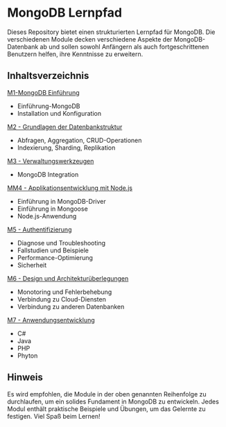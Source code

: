 # MongoDB Lernpfad 

Dieses Repository bietet einen strukturierten Lernpfad für MongoDB. Die verschiedenen Module decken verschiedene Aspekte der MongoDB-Datenbank ab und sollen sowohl Anfängern als auch fortgeschrittenen Benutzern helfen, ihre Kenntnisse zu erweitern.

## Inhaltsverzeichnis

[M1-MongoDB Einführung](https://github.com/kodschul/kodschul_MongoDB_1402/tree/4682893563c3cd5c9caee5d9ca71cc353e4b5b9c/M1-MongoDB%20Einf%C3%BChrung)
   - Einführung-MongoDB
   - Installation und Konfiguration

 [M2 - Grundlagen der Datenbankstruktur]([https://github.com/kodschul/kodschul-python-2901/tree/c02173aadefaddd0d2ca9071b98094249c32c787/M2%20-%20Python%20Grundlagen](https://github.com/kodschul/kodschul_MongoDB_1402/tree/4682893563c3cd5c9caee5d9ca71cc353e4b5b9c/M2%20-%20Grundlagen%20der%20Datenbankstruktur))
   - Abfragen, Aggregation, CRUD-Operationen
   - Indexierung, Sharding, Replikation

 [ M3 - Verwaltungswerkzeugen]([https://github.com/kodschul/kodschul-python-2901/tree/c02173aadefaddd0d2ca9071b98094249c32c787/M3%20-%20Python%20Datentypen](https://github.com/kodschul/kodschul_MongoDB_1402/tree/4682893563c3cd5c9caee5d9ca71cc353e4b5b9c/M3%20-%20Verwaltungswerkzeuge))
   - MongoDB Integration
 
 [MM4 - Applikationsentwicklung mit Node.js]([https://github.com/kodschul/kodschul-python-2901/tree/c02173aadefaddd0d2ca9071b98094249c32c787/M4%20-%20Python%20Funktionen%20und%20Module](https://github.com/kodschul/kodschul_MongoDB_1402/tree/4682893563c3cd5c9caee5d9ca71cc353e4b5b9c/M4%20-%20Applikationsentwicklung%20mit%20Node.js))
   - Einführung in MongoDB-Driver
   - Einführung in Mongoose
   - Node.js-Anwendung

 [M5 - Authentifizierung]([https://github.com/kodschul/kodschul-python-2901/tree/c02173aadefaddd0d2ca9071b98094249c32c787/M5%20-%20Python%20Kontrollstrukturen](https://github.com/kodschul/kodschul_MongoDB_1402/tree/4682893563c3cd5c9caee5d9ca71cc353e4b5b9c/M5%20-%20Authentifizierung))
   - Diagnose und Troubleshooting
   - Fallstudien und Beispiele
   - Performance-Optimierung
   - Sicherheit

 [M6 - Design und Architekturüberlegungen]([https://github.com/kodschul/kodschul-python-2901/tree/c02173aadefaddd0d2ca9071b98094249c32c787/M6%20-%20Python%20Fehlerbehandlung](https://github.com/kodschul/kodschul_MongoDB_1402/tree/4682893563c3cd5c9caee5d9ca71cc353e4b5b9c/M6%20-%20Design%20und%20Architektur%C3%BCberlegungen))
   - Monotoring und Fehlerbehebung
   - Verbindung zu Cloud-Diensten
   - Verbindung zu anderen Datenbanken

 [M7 - Anwendungsentwicklung]([https://github.com/kodschul/kodschul-python-2901/tree/c02173aadefaddd0d2ca9071b98094249c32c787/M7%20-%20Python%20Dateioperationen](https://github.com/kodschul/kodschul_MongoDB_1402/tree/4682893563c3cd5c9caee5d9ca71cc353e4b5b9c/M7%20-%20Anwendungsentwicklung))
   - C#
   - Java
   - PHP
   - Phyton


## Hinweis

Es wird empfohlen, die Module in der oben genannten Reihenfolge zu durchlaufen, um ein solides Fundament in MongoDB zu entwickeln. Jedes Modul enthält praktische Beispiele und Übungen, um das Gelernte zu festigen. Viel Spaß beim Lernen!
